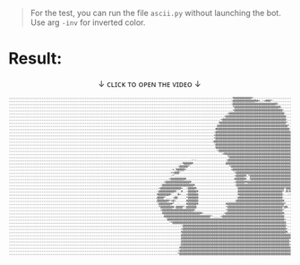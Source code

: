 >For the test, you can run the file ```ascii.py``` without launching the bot. Use arg ```-inv``` for inverted color.

# Result:
<p align='center'>
↓ ᴄʟɪᴄᴋ ᴛᴏ ᴏᴘᴇɴ ᴛʜᴇ ᴠɪᴅᴇᴏ ↓
</p>

<p align='center'>
  <a href="https://www.youtube.com/watch?v=mCrZkAISGSE&ab_channel=yrkdaysnf">
    <img src="thumbnail.png" alt="https://www.youtube.com/watch?v=mCrZkAISGSE&ab_channel=yrkdaysnf">
  </a>
</p>
